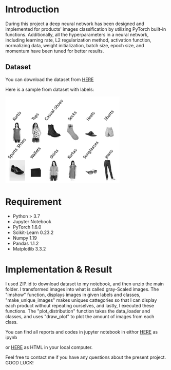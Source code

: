 # Introduction
During this project a deep neural network has been designed and implemented for products' images classification by utilizing PyTorch built-in functions. Additionally, all the hyperparameters in a neural network, including learning rate, L2 regularization method, activation function, normalizing data, weight initialization, batch size, epoch size, and momentum have been tuned for better results.

## Dataset
You can download the dataset from [HERE](https://drive.google.com/file/d/1aFjcSk9hBzsHusrjO3UjCg4xQo9Ubdr1/view?usp=sharing)

Here is a sample from dataset with labels:

![Sample](https://github.com/pmadinei/dl-img-pytorch/blob/master/docs/Samples.png)

# Requirement
* Python > 3.7
* Jupyter Notebook
* PyTorch 1.6.0
* Scikit-Learn 0.23.2
* Numpy 1.19
* Pandas 1.1.2
* Matplotlib 3.3.2

# Implementation & Result

I used ZIP.id to download dataset to my notebook, and then unzip the main folder. I transformed images into what is called gray-Scaled images. The "imshow" function, displays images in given labels and classes, "make_unique_images" makes uniques cattegories so that I can display each product without repeating ourselves, and lastly, I executed these functions. The "plot_distribution" function takes the data_loader and classes, and uses "draw_plot" to plot the amount of images from each class. 

You can find all reports and codes in jupyter notebook in eithor [HERE](https://github.com/pmadinei/dl-img-pytorch/blob/master/PyTorch%20NN%20Image%20Classification.ipynb) as ipynb 

or [HERE](https://github.com/pmadinei/dl-img-pytorch/blob/master/docs/Report.html) as HTML in your local computer. 

Feel free to contact me if you have any questions about the present project. GOOD LUCK!
